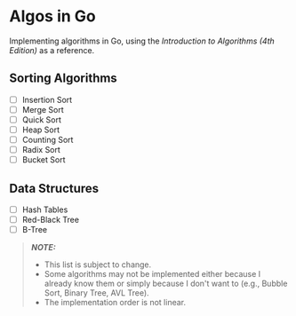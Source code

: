 # Algos in Go
Implementing algorithms in Go, using the *Introduction to Algorithms (4th Edition)* as a reference.

## Sorting Algorithms

- [ ] Insertion Sort
- [ ] Merge Sort
- [ ] Quick Sort
- [ ] Heap Sort
- [ ] Counting Sort
- [ ] Radix Sort
- [ ] Bucket Sort

## Data Structures

- [ ] Hash Tables
- [ ] Red-Black Tree
- [ ] B-Tree

> **_NOTE:_** 
> - This list is subject to change. 
> - Some algorithms may not be implemented either because I already know them or simply because I don't want to (e.g., Bubble Sort, Binary Tree, AVL Tree).
> - The implementation order is not linear. 
  
